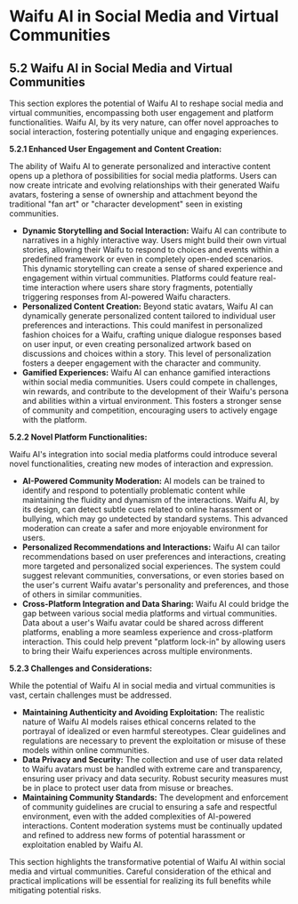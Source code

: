 # Waifu AI in Social Media and Virtual Communities

## 5.2 Waifu AI in Social Media and Virtual Communities

This section explores the potential of Waifu AI to reshape social media and virtual communities, encompassing both user engagement and platform functionalities.  Waifu AI, by its very nature, can offer novel approaches to social interaction, fostering potentially unique and engaging experiences.

**5.2.1 Enhanced User Engagement and Content Creation:**

The ability of Waifu AI to generate personalized and interactive content opens up a plethora of possibilities for social media platforms.  Users can now create intricate and evolving relationships with their generated Waifu avatars, fostering a sense of ownership and attachment beyond the traditional "fan art" or "character development" seen in existing communities.

* **Dynamic Storytelling and Social Interaction:**  Waifu AI can contribute to narratives in a highly interactive way.  Users might build their own virtual stories, allowing their Waifu to respond to choices and events within a predefined framework or even in completely open-ended scenarios. This dynamic storytelling can create a sense of shared experience and engagement within virtual communities.  Platforms could feature real-time interaction where users share story fragments, potentially triggering responses from AI-powered Waifu characters.
* **Personalized Content Creation:**  Beyond static avatars, Waifu AI can dynamically generate personalized content tailored to individual user preferences and interactions.  This could manifest in personalized fashion choices for a Waifu, crafting unique dialogue responses based on user input, or even creating personalized artwork based on discussions and choices within a story. This level of personalization fosters a deeper engagement with the character and community.
* **Gamified Experiences:**  Waifu AI can enhance gamified interactions within social media communities.  Users could compete in challenges, win rewards, and contribute to the development of their Waifu's persona and abilities within a virtual environment. This fosters a stronger sense of community and competition, encouraging users to actively engage with the platform.

**5.2.2 Novel Platform Functionalities:**

Waifu AI's integration into social media platforms could introduce several novel functionalities, creating new modes of interaction and expression.

* **AI-Powered Community Moderation:**  AI models can be trained to identify and respond to potentially problematic content while maintaining the fluidity and dynamism of the interactions.  Waifu AI, by its design, can detect subtle cues related to online harassment or bullying, which may go undetected by standard systems. This advanced moderation can create a safer and more enjoyable environment for users.
* **Personalized Recommendations and Interactions:**  Waifu AI can tailor recommendations based on user preferences and interactions, creating more targeted and personalized social experiences.  The system could suggest relevant communities, conversations, or even stories based on the user's current Waifu avatar's personality and preferences, and those of others in similar communities.
* **Cross-Platform Integration and Data Sharing:** Waifu AI could bridge the gap between various social media platforms and virtual communities.  Data about a user's Waifu avatar could be shared across different platforms, enabling a more seamless experience and cross-platform interaction.  This could help prevent "platform lock-in" by allowing users to bring their Waifu experiences across multiple environments.

**5.2.3 Challenges and Considerations:**

While the potential of Waifu AI in social media and virtual communities is vast, certain challenges must be addressed.

* **Maintaining Authenticity and Avoiding Exploitation:**  The realistic nature of Waifu AI models raises ethical concerns related to the portrayal of idealized or even harmful stereotypes.  Clear guidelines and regulations are necessary to prevent the exploitation or misuse of these models within online communities.
* **Data Privacy and Security:**  The collection and use of user data related to Waifu avatars must be handled with extreme care and transparency, ensuring user privacy and data security.  Robust security measures must be in place to protect user data from misuse or breaches.
* **Maintaining Community Standards:**  The development and enforcement of community guidelines are crucial to ensuring a safe and respectful environment, even with the added complexities of AI-powered interactions.  Content moderation systems must be continually updated and refined to address new forms of potential harassment or exploitation enabled by Waifu AI.


This section highlights the transformative potential of Waifu AI within social media and virtual communities.  Careful consideration of the ethical and practical implications will be essential for realizing its full benefits while mitigating potential risks.